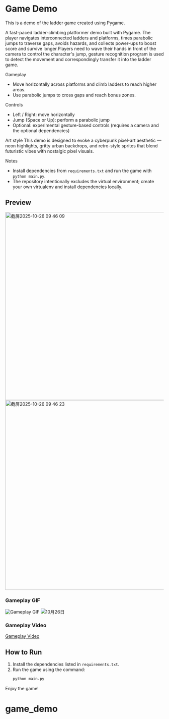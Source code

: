 # Game Demo

This is a demo of the ladder game created using Pygame.

A fast-paced ladder-climbing platformer demo built with Pygame. The player navigates interconnected ladders and platforms, times parabolic jumps to traverse gaps, avoids hazards, and collects power-ups to boost score and survive longer.Players need to wave their hands in front of the camera to control the character's jump, gesture recognition program is used to detect the movement and correspondingly transfer it into the ladder game.

Gameplay
- Move horizontally across platforms and climb ladders to reach higher areas.
- Use parabolic jumps to cross gaps and reach bonus zones.

Controls
- Left / Right: move horizontally
- Jump (Space or Up): perform a parabolic jump
- Optional: experimental gesture-based controls (requires a camera and the optional dependencies)

Art style
This demo is designed to evoke a cyberpunk pixel-art aesthetic — neon highlights, gritty urban backdrops, and retro-style sprites that blend futuristic vibes with nostalgic pixel visuals.

Notes
- Install dependencies from `requirements.txt` and run the game with `python main.py`.
- The repository intentionally excludes the virtual environment; create your own virtualenv and install dependencies locally.

## Preview
<img width="802" height="596" alt="截屏2025-10-26 09 46 09" src="https://github.com/user-attachments/assets/fcd75fdb-9db1-467d-a7df-f1e43d5b11b4" />
<img width="802" height="602" alt="截屏2025-10-26 09 46 23" src="https://github.com/user-attachments/assets/bdfad767-e509-49e8-8400-726ace992519" />

### Gameplay GIF
![Gameplay GIF](file:///Users/liyuwen/Documents/10月26日/10月26日.gif)
![10月26日](https://github.com/user-attachments/assets/9bed3ec2-1329-4479-b85a-3333c4562736)

### Gameplay Video
[Gameplay Video](file:///Users/liyuwen/Documents/10月26日/10月26日.mp4)

## How to Run

1. Install the dependencies listed in `requirements.txt`.
2. Run the game using the command:
   ```zsh
   python main.py
   ```

Enjoy the game!
# game_demo
